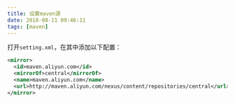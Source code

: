 ```yaml
---
title: 设置maven源
date: 2018-08-11 09:46:11
tags: [maven]
---
```


打开`setting.xml`，在其中添加以下配置：

```xml
<mirror>
  <id>maven.aliyun.com</id>
  <mirrorOf>central</mirrorOf>
  <name>maven.aliyun.com</name>
  <url>http://maven.aliyun.com/nexus/content/repositories/central</url>
</mirror>
```
